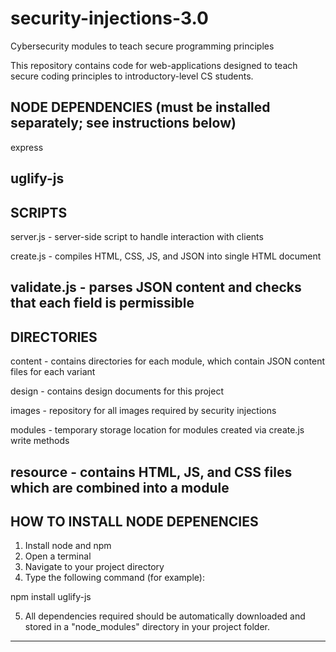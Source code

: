 # security-injections-3.0
Cybersecurity modules to teach secure programming principles

This repository contains code for web-applications designed to teach secure coding principles to introductory-level CS students.



NODE DEPENDENCIES (must be installed separately; see instructions below)
-----------------
express

uglify-js
-----------------



SCRIPTS
-------
server.js - server-side script to handle interaction with clients

create.js - compiles HTML, CSS, JS, and JSON into single HTML document

validate.js - parses JSON content and checks that each field is permissible
-------





DIRECTORIES
-----------
content - contains directories for each module, which contain JSON content files for each variant

design - contains design documents for this project

images - repository for all images required by security injections

modules - temporary storage location for modules created via create.js write methods

resource - contains HTML, JS, and CSS files which are combined into a module
-----------





HOW TO INSTALL NODE DEPENENCIES
-------------------------------
1) Install node and npm
2) Open a terminal
3) Navigate to your project directory
4) Type the following command (for example):

npm install uglify-js

5) All dependencies required should be automatically downloaded and stored in a "node_modules" directory in your project folder.
-------------------------------
